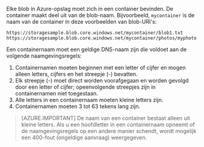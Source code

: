 Elke blob in Azure-opslag moet zich in een container bevinden. De container maakt deel uit van de blob-naam. Bijvoorbeeld, `mycontainer` is de naam van de container in deze voorbeelden van blob-URI's:

    https://storagesample.blob.core.windows.net/mycontainer/blob1.txt
    https://storagesample.blob.core.windows.net/mycontainer/photos/myphoto.jpg

Een containernaam moet een geldige DNS-naam zijn die voldoet aan de volgende naamgevingsregels:

1. Containernamen moeten beginnen met een letter of cijfer en mogen alleen letters, cijfers en het streepje (-) bevatten.
1. Elk streepje (-) moet direct worden voorafgegaan en worden gevolgd door een letter of cijfer; opeenvolgende streepjes zijn in containernamen niet toegestaan.
1. Alle letters in een containernaam moeten kleine letters zijn.
1. Containernamen moeten 3 tot 63 tekens lang zijn.

> [AZURE.IMPORTANT] De naam van een container bestaat alleen uit kleine letters. Als u een hoofdletter in een containernaam opneemt of de naamgevingsregels op een andere manier schendt, wordt mogelijk een 400-fout (ongeldige aanvraag) weergegeven. 


<!--HONumber=Jun16_HO2-->


